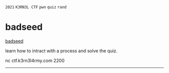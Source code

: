 `2021` `K3RN3L CTF` `pwn` `quiz` `rand`  

# badseed
[badseed](./badseed)

learn how to intract with a process and solve the quiz.

nc ctf.k3rn3l4rmy.com 2200
___
